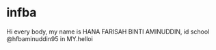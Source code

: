 # infba
Hi every body, my name is HANA FARISAH BINTI AMINUDDIN, id school @hfbaminuddin95 in MY.helloi
